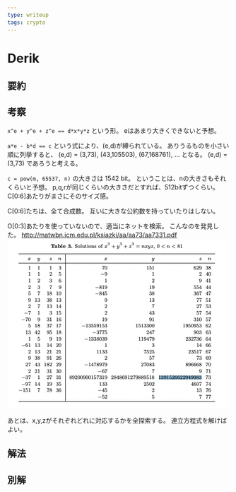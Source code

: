 ```yaml
---
type: writeup
tags: crypto
---
```


# Derik

## 要約

## 考察

`x^e + y^e + z^e == d*x*y*z` という形。
eはあまり大きくできないと予想。

`a*e - b*d == c` という式により、(e,d)が縛られている。
ありうるものを小さい順に列挙すると、
(e,d) = (3,73), (43,105503), (67,168761), ...
となる。
(e,d) = (3,73) であろうと考える。

`c = pow(m, 65537, n)` の大きさは 1542 bit。
ということは、nの大きさもそれくらいと予想。
p,q,rが同じくらいの大きさだとすれば、512bitずつくらい。
C[0:6]あたりがまさにそのサイズ感。

C[0:6]たちは、全て合成数。
互いに大きな公約数を持っていたりはしない。

O[0:3]あたりを使っていないので、適当にネットを検索。
こんなのを発見した。
<http://matwbn.icm.edu.pl/ksiazki/aa/aa73/aa7331.pdf>
![](2023-07-08-22-06-43.png)

あとは、x,y,zがそれぞれどれに対応するかを全探索する。
連立方程式を解けばよい。

## 解法

## 別解
